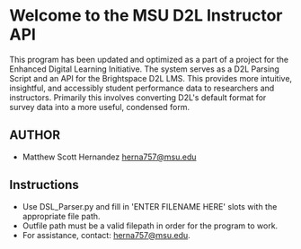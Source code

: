 # Welcome to the MSU D2L Instructor API

This program has been updated and optimized as a part of a project for the Enhanced Digital Learning Initiative. The system serves as a D2L Parsing Script and an API for the Brightspace D2L LMS. This provides more intuitive, insightful, and accessibly student performance data to researchers and instructors. Primarily this involves converting D2L's default format for survey data into a more useful, condensed form. 

## AUTHOR
- Matthew Scott Hernandez <herna757@msu.edu>

## Instructions
- Use DSL_Parser.py and fill in 'ENTER FILENAME HERE' slots with the appropriate file path. 
- Outfile path must be a valid filepath in order for the program to work.
- For assistance, contact: herna757@msu.edu. 


